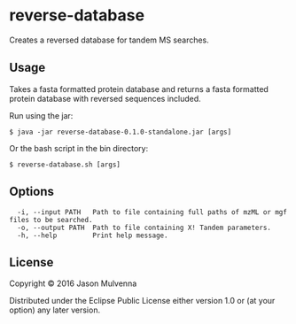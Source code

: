 # reverse-database

Creates a reversed database for tandem MS searches.

## Usage

Takes a fasta formatted protein database and returns a fasta formatted
protein database with reversed sequences included.

Run using the jar:

    $ java -jar reverse-database-0.1.0-standalone.jar [args]

Or the bash script in the bin directory:

    $ reverse-database.sh [args]

## Options

```
  -i, --input PATH   Path to file containing full paths of mzML or mgf files to be searched.
  -o, --output PATH  Path to file containing X! Tandem parameters.
  -h, --help         Print help message.
```

## License

Copyright © 2016 Jason Mulvenna

Distributed under the Eclipse Public License either version 1.0 or (at
your option) any later version.
